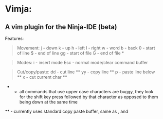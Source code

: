 Vimja:
======
## A vim plugin for the Ninja-IDE (beta)

Features:

> Movement:
 > j - down
 > k - up
 > h - left
 > l - right
 > w - word
 > b - back
 > 0 - start of line
 > $ - end of line
 > gg - start of file
 > G - end of file *

> Modes:
 > i - insert mode
 > Esc - normal mode/clear command buffer

> Cut/copy/paste:
 > dd - cut line **
 > yy - copy line **
 > p - paste line below **
 > x - cut current char **

* - all commands that use upper case characters are buggy, they look for the shift key
    press followed by that character as opposed to them being down at the same time

** - currently uses standard copy paste buffer, same as <Ctrl-c>, <Ctrl-x> and <Ctrl-p>
